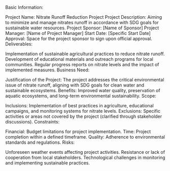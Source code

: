 Basic Information:

Project Name: Nitrate Runoff Reduction Project
Project Description: Aiming to minimize and manage nitrates runoff in accordance with SDG goals for sustainable water resources.
Project Sponsor: [Name of Sponsor]
Project Manager: [Name of Project Manager]
Start Date: [Specific Start Date]
Approval: Space for the project sponsor to sign upon official approval.
Deliverables:

Implementation of sustainable agricultural practices to reduce nitrate runoff.
Development of educational materials and outreach programs for local communities.
Regular progress reports on nitrate levels and the impact of implemented measures.
Business Need:

Justification of the Project: The project addresses the critical environmental issue of nitrate runoff, aligning with SDG goals for clean water and sustainable ecosystems.
Benefits: Improved water quality, preservation of aquatic ecosystems, and long-term environmental sustainability.
Scope:

Inclusions: Implementation of best practices in agriculture, educational campaigns, and monitoring systems for nitrate levels.
Exclusions: Specific activities or areas not covered by the project (clarified through stakeholder discussions).
Constraints:

Financial: Budget limitations for project implementation.
Time: Project completion within a defined timeframe.
Quality: Adherence to environmental standards and regulations.
Risks:

Unforeseen weather events affecting project activities.
Resistance or lack of cooperation from local stakeholders.
Technological challenges in monitoring and implementing sustainable practices.

